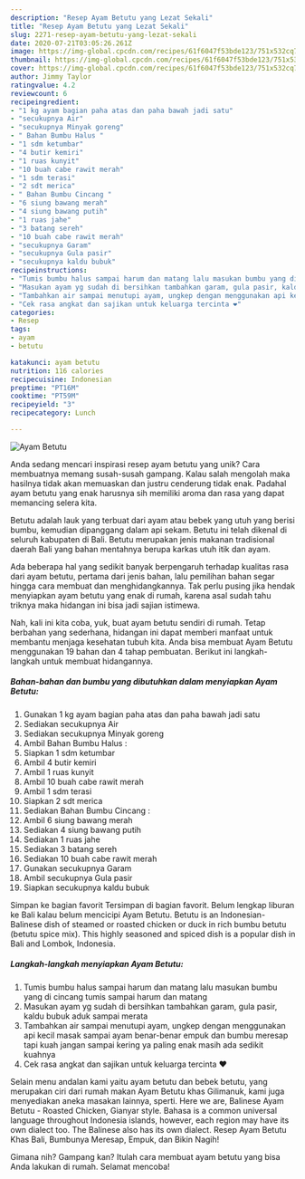 ```yaml
---
description: "Resep Ayam Betutu yang Lezat Sekali"
title: "Resep Ayam Betutu yang Lezat Sekali"
slug: 2271-resep-ayam-betutu-yang-lezat-sekali
date: 2020-07-21T03:05:26.261Z
image: https://img-global.cpcdn.com/recipes/61f6047f53bde123/751x532cq70/ayam-betutu-foto-resep-utama.jpg
thumbnail: https://img-global.cpcdn.com/recipes/61f6047f53bde123/751x532cq70/ayam-betutu-foto-resep-utama.jpg
cover: https://img-global.cpcdn.com/recipes/61f6047f53bde123/751x532cq70/ayam-betutu-foto-resep-utama.jpg
author: Jimmy Taylor
ratingvalue: 4.2
reviewcount: 6
recipeingredient:
- "1 kg ayam bagian paha atas dan paha bawah jadi satu"
- "secukupnya Air"
- "secukupnya Minyak goreng"
- " Bahan Bumbu Halus "
- "1 sdm ketumbar"
- "4 butir kemiri"
- "1 ruas kunyit"
- "10 buah cabe rawit merah"
- "1 sdm terasi"
- "2 sdt merica"
- " Bahan Bumbu Cincang "
- "6 siung bawang merah"
- "4 siung bawang putih"
- "1 ruas jahe"
- "3 batang sereh"
- "10 buah cabe rawit merah"
- "secukupnya Garam"
- "secukupnya Gula pasir"
- "secukupnya kaldu bubuk"
recipeinstructions:
- "Tumis bumbu halus sampai harum dan matang lalu masukan bumbu yang di cincang tumis sampai harum dan matang"
- "Masukan ayam yg sudah di bersihkan tambahkan garam, gula pasir, kaldu bubuk aduk sampai merata"
- "Tambahkan air sampai menutupi ayam, ungkep dengan menggunakan api kecil masak sampai ayam benar-benar empuk dan bumbu meresap tapi kuah jangan sampai kering ya paling enak masih ada sedikit kuahnya"
- "Cek rasa angkat dan sajikan untuk keluarga tercinta ❤"
categories:
- Resep
tags:
- ayam
- betutu

katakunci: ayam betutu 
nutrition: 116 calories
recipecuisine: Indonesian
preptime: "PT16M"
cooktime: "PT59M"
recipeyield: "3"
recipecategory: Lunch

---
```



![Ayam Betutu](https://img-global.cpcdn.com/recipes/61f6047f53bde123/751x532cq70/ayam-betutu-foto-resep-utama.jpg)

Anda sedang mencari inspirasi resep ayam betutu yang unik? Cara membuatnya memang susah-susah gampang. Kalau salah mengolah maka hasilnya tidak akan memuaskan dan justru cenderung tidak enak. Padahal ayam betutu yang enak harusnya sih memiliki aroma dan rasa yang dapat memancing selera kita.

Betutu adalah lauk yang terbuat dari ayam atau bebek yang utuh yang berisi bumbu, kemudian dipanggang dalam api sekam. Betutu ini telah dikenal di seluruh kabupaten di Bali. Betutu merupakan jenis makanan tradisional daerah Bali yang bahan mentahnya berupa karkas utuh itik dan ayam.

Ada beberapa hal yang sedikit banyak berpengaruh terhadap kualitas rasa dari ayam betutu, pertama dari jenis bahan, lalu pemilihan bahan segar hingga cara membuat dan menghidangkannya. Tak perlu pusing jika hendak menyiapkan ayam betutu yang enak di rumah, karena asal sudah tahu triknya maka hidangan ini bisa jadi sajian istimewa.


Nah, kali ini kita coba, yuk, buat ayam betutu sendiri di rumah. Tetap berbahan yang sederhana, hidangan ini dapat memberi manfaat untuk membantu menjaga kesehatan tubuh kita. Anda bisa membuat Ayam Betutu menggunakan 19 bahan dan 4 tahap pembuatan. Berikut ini langkah-langkah untuk membuat hidangannya.

<!--inarticleads1-->

##### Bahan-bahan dan bumbu yang dibutuhkan dalam menyiapkan Ayam Betutu:

1. Gunakan 1 kg ayam bagian paha atas dan paha bawah jadi satu
1. Sediakan secukupnya Air
1. Sediakan secukupnya Minyak goreng
1. Ambil  Bahan Bumbu Halus :
1. Siapkan 1 sdm ketumbar
1. Ambil 4 butir kemiri
1. Ambil 1 ruas kunyit
1. Ambil 10 buah cabe rawit merah
1. Ambil 1 sdm terasi
1. Siapkan 2 sdt merica
1. Sediakan  Bahan Bumbu Cincang :
1. Ambil 6 siung bawang merah
1. Sediakan 4 siung bawang putih
1. Sediakan 1 ruas jahe
1. Sediakan 3 batang sereh
1. Sediakan 10 buah cabe rawit merah
1. Gunakan secukupnya Garam
1. Ambil secukupnya Gula pasir
1. Siapkan secukupnya kaldu bubuk


Simpan ke bagian favorit Tersimpan di bagian favorit. Belum lengkap liburan ke Bali kalau belum mencicipi Ayam Betutu. Betutu is an Indonesian-Balinese dish of steamed or roasted chicken or duck in rich bumbu betutu (betutu spice mix). This highly seasoned and spiced dish is a popular dish in Bali and Lombok, Indonesia. 

<!--inarticleads2-->

##### Langkah-langkah menyiapkan Ayam Betutu:

1. Tumis bumbu halus sampai harum dan matang lalu masukan bumbu yang di cincang tumis sampai harum dan matang
1. Masukan ayam yg sudah di bersihkan tambahkan garam, gula pasir, kaldu bubuk aduk sampai merata
1. Tambahkan air sampai menutupi ayam, ungkep dengan menggunakan api kecil masak sampai ayam benar-benar empuk dan bumbu meresap tapi kuah jangan sampai kering ya paling enak masih ada sedikit kuahnya
1. Cek rasa angkat dan sajikan untuk keluarga tercinta ❤


Selain menu andalan kami yaitu ayam betutu dan bebek betutu, yang merupakan ciri dari rumah makan Ayam Betutu khas Gilimanuk, kami juga menyediakan aneka masakan lainnya, sperti. Here we are, Balinese Ayam Betutu - Roasted Chicken, Gianyar style. Bahasa is a common universal language throughout Indonesia islands, however, each region may have its own dialect too. The Balinese also has its own dialect. Resep Ayam Betutu Khas Bali, Bumbunya Meresap, Empuk, dan Bikin Nagih! 

Gimana nih? Gampang kan? Itulah cara membuat ayam betutu yang bisa Anda lakukan di rumah. Selamat mencoba!
